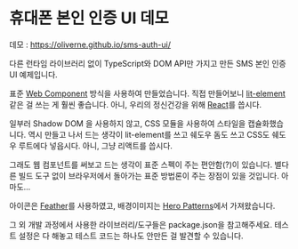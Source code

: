 # 휴대폰 본인 인증 UI 데모

데모 : https://oliverne.github.io/sms-auth-ui/

다른 런타임 라이브러리 없이 TypeScript와 DOM API만 가지고 만든 SMS 본인 인증 UI 예제입니다.

표준 [Web Component](https://www.webcomponents.org/) 방식을 사용하여 만들었습니다. 직접 만들어보니 [lit-element](https://lit-element.polymer-project.org/) 같은 걸 쓰는 게 훨씬 좋습니다.
아니, 우리의 정신건강을 위해 [React](https://ko.reactjs.org/)를 씁시다.

일부러 Shadow DOM 을 사용하지 않고, CSS 모듈을 사용하여 스타일을 캡슐화했습니다. 역시 만들고 나서 드는 생각이 lit-element를 쓰고 쉐도우 돔도 쓰고 CSS도 쉐도우 루트에다 넣읍시다. 아니, 그냥 리액트를 씁시다.

그래도 웹 컴포넌트를 써보고 드는 생각이 표준 스펙이 주는 편안함(?)이 있습니다. 별다른 빌드 도구 없이 브라우저에서 돌아가는 표준 방법론이 주는 장점이 있을 것입니다. 아마도...

아이콘은 [Feather](https://feathericons.com/)를 사용하였고, 배경이미지는 [Hero Patterns](https://www.heropatterns.com/)에서 가져왔습니다.

그 외 개발 과정에서 사용한 라이브러리/도구들은 package.json을 참고해주세요. 테스트 설정은 다 해놓고 테스트 코드는 하나도 안만든 걸 발견할 수 있습니다.
